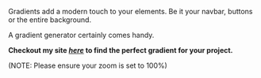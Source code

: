 Gradients add a modern touch to your elements. Be it your navbar, buttons or the entire background.

A gradient generator certainly comes handy.

**Checkout my site [_here_](https://okay-head.github.io/Gradient-generator/) to find the perfect gradient for your project.**

(NOTE: Please ensure your zoom is set to 100%)

